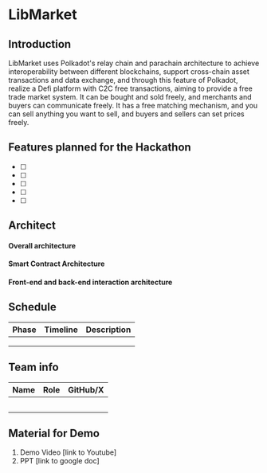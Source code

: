 # LibMarket

## Introduction

LibMarket uses Polkadot's relay chain and parachain architecture to achieve interoperability between different blockchains, support cross-chain asset transactions and data exchange, and through this feature of Polkadot, realize a Defi platform with C2C free transactions, aiming to provide a free trade market system. It can be bought and sold freely, and merchants and buyers can communicate freely. It has a free matching mechanism, and you can sell anything you want to sell, and buyers and sellers can set prices freely.

## Features planned for the Hackathon

- [ ] 

- [ ] 

- [ ] 

- [ ] 

- [ ] 



## Architect

#### Overall architecture

#### Smart Contract Architecture

#### Front-end and back-end interaction architecture



## Schedule

| Phase | Timeline | Description |
| ----- | -------- | ----------- |
|       |          |             |
|       |          |             |
|       |          |             |



## Team info
| Name | Role | GitHub/X |
| ---- | ---- | -------- |
|      |      |          |
|      |      |          |
|      |      |          |
|      |      |          |
|      |      |          |





## Material for Demo
1. Demo Video [link to Youtube]
2. PPT [link to google doc]

